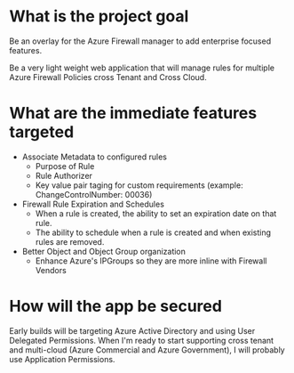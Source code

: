# What is the project goal
Be an overlay for the Azure Firewall manager to add enterprise focused features.  

Be a very light weight web application that will manage rules for multiple Azure Firewall Policies cross Tenant and Cross Cloud. 

# What are the immediate features targeted
- Associate Metadata to configured rules
   - Purpose of Rule
   - Rule Authorizer
   - Key value pair taging for custom requirements (example: ChangeControlNumber: 00036)
- Firewall Rule Expiration and Schedules
   - When a rule is created, the ability to set an expiration date on that rule.  
   - The ability to schedule when a rule is created and when existing rules are removed.
- Better Object and Object Group organization
   - Enhance Azure's IPGroups so they are more inline with Firewall Vendors
   
# How will the app be secured
Early builds will be targeting Azure Active Directory and using User Delegated Permissions.  When I'm ready to start supporting cross tenant and multi-cloud (Azure Commercial and Azure Government), I will probably use Application Permissions.  
